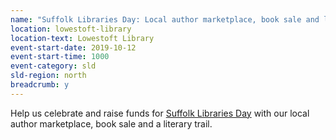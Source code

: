 ```yaml
---
name: "Suffolk Libraries Day: Local author marketplace, book sale and literary trail"
location: lowestoft-library
location-text: Lowestoft Library
event-start-date: 2019-10-12
event-start-time: 1000
event-category: sld
sld-region: north
breadcrumb: y
---
```


Help us celebrate and raise funds for [Suffolk Libraries Day](/suffolk-libraries-day/) with our local author marketplace, book sale and a literary trail.
